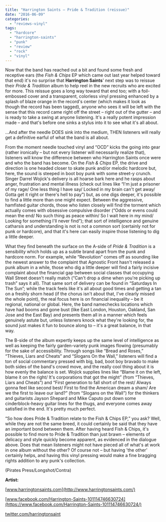 ```yaml
---
title: "Harrington Saints – Pride & Tradition (reissue)"
date: "2016-06-09"
categories: 
  - "reviews-vinyl"
tags: 
  - "hardcore"
  - "harrington-saints"
  - "punk"
  - "review"
  - "rock"
  - "vinyl"
---
```


Now that the band has reached out a bit and found some fresh and receptive ears (the _Fish & Chips_ EP which came out last year helped toward that end) it's no surprise that **Harrington Saints**' next step was to reissue their _Pride & Tradition_ album to help reel in the new recruits who are excited for more. This reissue goes a long way toward that end too; with a foil-embossed cover and a transparent, colorless vinyl pressing enhanced by a splash of blaze orange in the record's center (which makes it look as though the record has been tagged), anyone who sees it will be left with the sense that this record came right off the street – right out of the gutter – and is ready to take a swing at anyone listening. It's a really potent impression made – and that's before one sinks a stylus into it to see what it's all about.

...And after the needle DOES sink into the medium, THEN listeners will really get a definitive earful of what the band is all about.

From the moment needle touched vinyl and “OCD” kicks the going into gear (rather ironically – but not every listener will necessarily realize that), listeners will know the difference between who Harrington Saints once were and who the band has become. On the _Fish & Chips_ EP, the drive and direction is one headed closer to skate punk and/or melodic hardcore but, here, the sound is steeped in boot boy punk with some street-y crunch. Singer Darrel Wojick's delivery is all hoarse bark here and he rasps about anger, frustration and mental illness (check out lines like “I'm just a prisoner of my rage/ One less thing I have say/ Locked in my brain can't get away/ Gotta get it right or there's hell to pay”) but, as one digs deeper, it's possible to find a little more than one might expect. Between the aggressive, hamfisted guitar chords, those who listen closely will find the torment which actually comes with obsessive compulsive disorder (“Odds or evens could mean the end/ No such thing as peace within/ So I wait here in my mind/ Looking for something I'll never find”); that sort of intelligence and genuine catharsis and understanding is not is not a common sort (certainly not for punk or hardcore), and that it's here can easily inspire those listening to dig a little deeper.

What they find beneath the surface on the A-side of _Pride & Tradition_ is a sensibility which holds up as a subtle brand apart from the punk and hardcore norm. For example, while “Revolution” comes off as sounding like the newest answer to the complaint that Agnostic Front hasn't released a punk album in a while, those who dig a little deeper will find a fairly incisive complaint about the financial gap between social classes that occupying Wall Street doesn't really match (“Can't drop a dime when you're picking up trash” says it all). That same sort of delivery can be found in “Saturdays In The Sun”; while the track feels like it's all about good times and getting a tan on a freshly shorn head (if the chorus isn't about that, I've clearly missed the whole point), the real focus here is on financial inequality – be it regional, national or global. Here, the band namechecks locations which have had booms and gone bust (like East London, Houston, Oakland, San Jose and the East Bay) and presents them all in a manner which feels genuinely astute but, unless listeners knock what they're looking for, the sound just makes it fun to bounce along to – it's a great balance, in that way.

The B-side of the album expertly keeps up the same level of intelligence as well as keeping the fairly garden-variety punk images flowing (presumably for the sake of accessibility. Through songs like “Bread and Roses,” “Thieves, Liars and Cheats” and “Slogans On the Wall,” listeners will find a ton of social commentary pressed with big, bad, boot boy bravado to make both sides of the band's crowd move, and the really cool thing about it is how evenly the balance is set. Wojick supplies lines like “Blame it on the left, blame it on the right/ It's corporations that got the might” (from “Thieves, Liars and Cheats”) and “First generation to fall short of the rest/ Always gonna feel like second best/ First to find the American dream a sham/ Are we the first to leave our land?” (from “Slogans on the Wall”) for the thinkers and guitarists Jayson Shepard and Mike Caputo put down some cinderblock-heavy guitar lines for the thugs, and everyone comes away satisfied in the end. It's pretty much perfect.

“So how does Pride & Tradition relate to the Fish & Chips EP,” you ask? Well, while they are not the same breed, it could certainly be said that they have an important bond between them. After having heard Fish & Chips, it's possible to find more to Pride & Tradition than just brawn – elements of delicacy and style quickly become apparent, as evidenced in the dialogue above. Does that mean listeners might not have pieced all of what's at work in one album without the other? Of course not – but having 'the other' certainly helps, and having this vinyl pressing would make a fine bragging rights addition to any punk's collection.

(Pirates Press/Longshot/Contra)

**Artist:**

[www.harringtonsaints.com](http://www.harringtonsaints.com/)

[www.facebook.com/Harrington-Saints-101114746630724](https://www.facebook.com/Harrington-Saints-101114746630724/)

[twitter.com/harringtonsaint](https://twitter.com/harringtonsaint)
